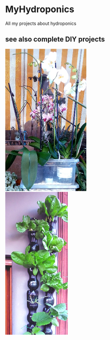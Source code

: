 # MyHydroponics
All my projects about hydroponics




## see also complete DIY projects
![Orchids Ebb and Flow](images/rfico.png  "https://github.com/msillano/Sonoff-ebb-and-flow")  
![Vertical](images/vert-ico2.png "https://github.com/msillano/vertical_hydroponics") 
